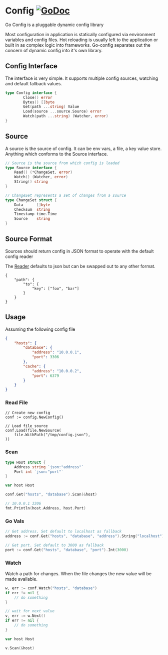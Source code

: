 # Config [![GoDoc](https://godoc.org/github.com/micro/go-config?status.svg)](https://godoc.org/github.com/micro/go-config)

Go Config is a pluggable dynamic config library

Most configuration in application is statically configured via environment variables and config files. Hot reloading is usually left to the application or 
built in as complex logic into frameworks. Go-config separates out the concern of dynamic config into it's own library. 

## Config Interface

The interface is very simple. It supports multiple config sources, watching and default fallback values.

```go
type Config interface {
        Close() error
        Bytes() []byte
        Get(path ...string) Value
        Load(source ...source.Source) error
        Watch(path ...string) (Watcher, error)
}
```

## Source

A source is the source of config. It can be env vars, a file, a key value store. Anything which conforms to the Source interface.

```go
// Source is the source from which config is loaded
type Source interface {
	Read() (*ChangeSet, error)
	Watch() (Watcher, error)
	String() string
}

// ChangeSet represents a set of changes from a source
type ChangeSet struct {
	Data      []byte
	Checksum  string
	Timestamp time.Time
	Source    string
}
```

## Source Format

Sources should return config in JSON format to operate with the default config reader

The [Reader](https://godoc.org/github.com/micro/go-config/reader#Reader) defaults to json but can be swapped out to any other format.

```
{
	"path": {
		"to": {
			"key": ["foo", "bar"]
		}
	}
}
```

## Usage

Assuming the following config file

```json
{
    "hosts": {
        "database": {
            "address": "10.0.0.1",
            "port": 3306
        },
        "cache": {
            "address": "10.0.0.2",
            "port": 6379
        }
    }
}
```

### Read File

```
// Create new config
conf := config.NewConfig()

// Load file source
conf.Load(file.NewSource(
	file.WithPath("/tmp/config.json"),
))
```

### Scan

```go
type Host struct {
	Address string `json:"address"`
	Port int `json:"port"`
}

var host Host

conf.Get("hosts", "database").Scan(&host)

// 10.0.0.1 3306
fmt.Println(host.Address, host.Port)
```

### Go Vals

```go
// Get address. Set default to localhost as fallback
address := conf.Get("hosts", "database", "address").String("localhost")

// Get port. Set default to 3000 as fallback
port := conf.Get("hosts", "database", "port").Int(3000)
```

### Watch

Watch a path for changes. When the file changes the new value will be made available.

```go
w, err := conf.Watch("hosts", "database")
if err != nil {
	// do something
}

// wait for next value
v, err := w.Next()
if err != nil {
	// do something
}

var host Host

v.Scan(&host)
```
